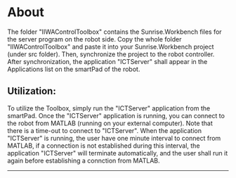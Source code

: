 

# About

The folder "IIWAControlToolbox" contains the Sunrise.Workbench files for the server program on the robot side.
Copy the whole folder "IIWAControlToolbox" and paste it into your Sunrise.Workbench project (under src folder). Then, synchronize the project to the robot controller.
After synchronization, the application  "ICTServer" shall appear in the Applications list on the smartPad of the robot.

## Utilization:

To utilize the Toolbox, simply run the "ICTServer" application from the smartPad. Once the "ICTServer" application is running, you can connect to the robot from MATLAB (running on your external computer). Note that there is a time-out to connect to "ICTServer". When the application "ICTServer" is running, the user have one minute interval to connect from MATLAB, if a connection is not established during this interval, the application "ICTServer" will terminate automatically, and the user shall run it again before establishing a connction from MATLAB.


--------------------------------------

